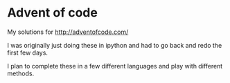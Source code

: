# Advent of code

My solutions for http://adventofcode.com/

I was originally just doing these in ipython and had to go back and redo the first few days.

I plan to complete these in a few different languages and play with different methods.
